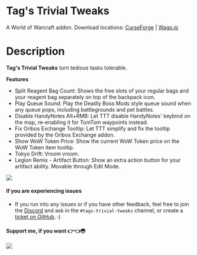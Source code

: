 # Tag's Trivial Tweaks
A World of Warcraft addon. Download locations: [CurseForge](https://www.curseforge.com/wow/addons/tags-trivial-tweaks) | [Wago.io](https://addons.wago.io/addons/ttt)

# Description
**Tag's Trivial Tweaks** turn tedious tasks tolerable.

**Features**
- Split Reagent Bag Count: Shows the free slots of your regular bags and your reagent bag separately on top of the backpack icon.
- Play Queue Sound: Play the Deadly Boss Mods style queue sound when any queue pops, including battlegrounds and pet battles.
- Disable HandyNotes Alt+RMB: Let TTT disable HandyNotes' keybind on the map, re-enabling it for TomTom waypoints instead.
- Fix Oribos Exchange Tooltip: Let TTT simplify and fix the tooltip provided by the Oribos Exchange addon.
- Show WoW Token Price: Show the current WoW Token price on the WoW Token item tooltip.
- Tokyo Drift: Vroom vroom.
- Legion Remix - Artifact Button: Show an extra action button for your artifact ability. Movable through Edit Mode.

![](https://media.forgecdn.net/attachments/1353/491/untitled-png.png)

#### If you are experiencing issues
- If you run into any issues or if you have other feedback, feel free to join the [Discord](https://discord.gg/FwWZZ39kPX) and ask in the `#tags-trivial-tweaks` channel, or create a [ticket on GitHub](https://github.com/Slackluster/TagsTrivialTweaks/issues). :)

#### Support me, if you want 👉👈😳
[![](https://i.imgur.com/qGoTtXm.png)](https://www.buymeacoffee.com/SlacklusterYT)

